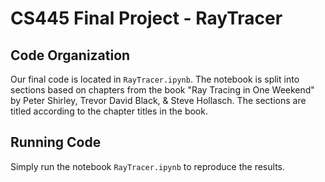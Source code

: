# CS445 Final Project - RayTracer

## Code Organization
Our final code is located in `RayTracer.ipynb`. The notebook is split into sections based on chapters from the book "Ray Tracing in One Weekend" by Peter Shirley, Trevor David Black, & Steve Hollasch. The sections are titled according to the chapter titles in the book.

## Running Code
Simply run the notebook `RayTracer.ipynb` to reproduce the results.
